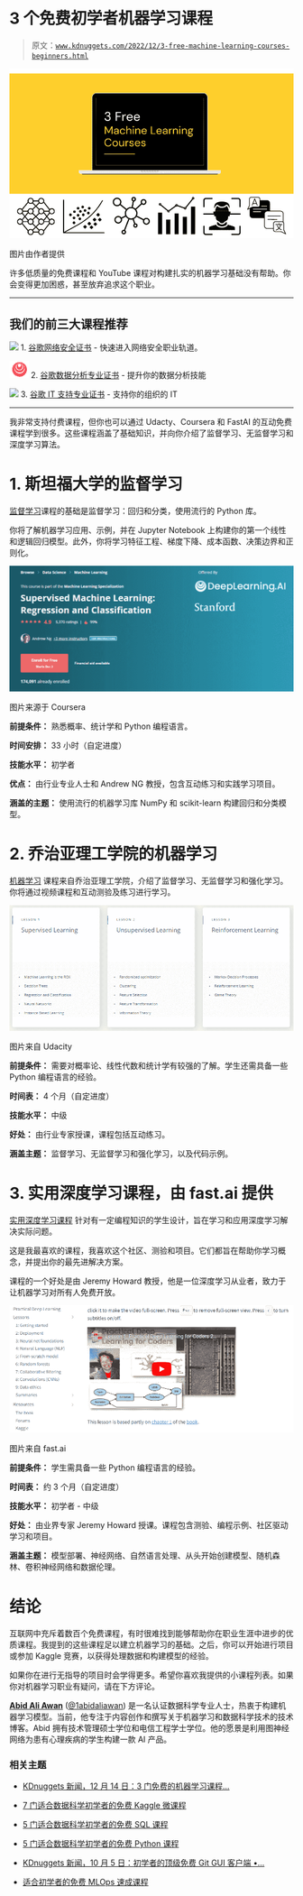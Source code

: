 # 3 个免费初学者机器学习课程

> 原文：[`www.kdnuggets.com/2022/12/3-free-machine-learning-courses-beginners.html`](https://www.kdnuggets.com/2022/12/3-free-machine-learning-courses-beginners.html)

![3 个免费初学者机器学习课程](img/764cb6100e7b507e5781611cc2af2eed.png)

图片由作者提供

许多低质量的免费课程和 YouTube 课程对构建扎实的机器学习基础没有帮助。你会变得更加困惑，甚至放弃追求这个职业。

* * *

## 我们的前三大课程推荐

![](img/0244c01ba9267c002ef39d4907e0b8fb.png) 1\. [谷歌网络安全证书](https://www.kdnuggets.com/google-cybersecurity) - 快速进入网络安全职业轨道。

![](img/e225c49c3c91745821c8c0368bf04711.png) 2\. [谷歌数据分析专业证书](https://www.kdnuggets.com/google-data-analytics) - 提升你的数据分析技能

![](img/0244c01ba9267c002ef39d4907e0b8fb.png) 3\. [谷歌 IT 支持专业证书](https://www.kdnuggets.com/google-itsupport) - 支持你的组织的 IT

* * *

我非常支持付费课程，但你也可以通过 Udacty、Coursera 和 FastAI 的互动免费课程学到很多。这些课程涵盖了基础知识，并向你介绍了监督学习、无监督学习和深度学习算法。

# 1\. 斯坦福大学的监督学习

[监督学习](https://www.coursera.org/learn/machine-learning?irclickid=ziYRhVwh7xyIWdTRvMzWh2bTUkA0%3AAyzX1mS2Q0&irgwc=1&utm_medium=partners&utm_source=impact&utm_campaign=3294490&utm_content=b2c)课程的基础是监督学习：回归和分类，使用流行的 Python 库。

你将了解机器学习应用、示例，并在 Jupyter Notebook 上构建你的第一个线性和逻辑回归模型。此外，你将学习特征工程、梯度下降、成本函数、决策边界和正则化。

![3 个免费初学者机器学习课程](img/6cf363f218bd5ab6239d12d7bd9e5f6d.png)

图片来源于 Coursera

**前提条件：** 熟悉概率、统计学和 Python 编程语言。

**时间安排：** 33 小时（自定进度）

**技能水平：** 初学者

**优点：** 由行业专业人士和 Andrew NG 教授，包含互动练习和实践学习项目。

**涵盖的主题：** 使用流行的机器学习库 NumPy 和 scikit-learn 构建回归和分类模型。

# 2\. 乔治亚理工学院的机器学习

[机器学习](https://www.udacity.com/course/machine-learning--ud262?irclickid=QlxSPkwh5xyIWdTRvMzWh2bTUkA0-a2LX1mS2Q0&irgwc=1&utm_source=affiliate&utm_medium=&aff=259799&utm_term=&utm_campaign=_gtc_www_classcentral_com_&utm_content=&adid=788805) 课程来自乔治亚理工学院，介绍了监督学习、无监督学习和强化学习。你将通过视频课程和互动测验及练习进行学习。

![3 个适合初学者的免费机器学习课程](img/27e85891ec75f8fb2d560ffa624dfdeb.png)

图片来自 Udacity

**前提条件：** 需要对概率论、线性代数和统计学有较强的了解。学生还需具备一些 Python 编程语言的经验。

**时间表：** 4 个月（自定进度）

**技能水平：** 中级

**好处：** 由行业专家授课，课程包括互动练习。

**涵盖主题：** 监督学习、无监督学习和强化学习，以及代码示例。

# 3\. 实用深度学习课程，由 fast.ai 提供

[实用深度学习课程](https://course.fast.ai/) 针对有一定编程知识的学生设计，旨在学习和应用深度学习解决实际问题。

这是我最喜欢的课程，我喜欢这个社区、测验和项目。它们都旨在帮助你学习概念，并提出你的最先进解决方案。

课程的一个好处是由 Jeremy Howard 教授，他是一位深度学习从业者，致力于让机器学习对所有人免费开放。

![3 个适合初学者的免费机器学习课程](img/59efdd0f7f94700a8acc47371805309f.png)

图片来自 fast.ai

**前提条件：** 学生需具备一些 Python 编程语言的经验。

**时间表：** 约 3 个月（自定进度）

**技能水平：** 初学者 - 中级

**好处：** 由业界专家 Jeremy Howard 授课。课程包含测验、编程示例、社区驱动学习和项目。

**涵盖主题：** 模型部署、神经网络、自然语言处理、从头开始创建模型、随机森林、卷积神经网络和数据伦理。

# 结论

互联网中充斥着数百个免费课程，有时很难找到能够帮助你在职业生涯中进步的优质课程。我提到的这些课程足以建立机器学习的基础。之后，你可以开始进行项目或参加 Kaggle 竞赛，以获得处理数据和构建模型的经验。

如果你在进行无指导的项目时会学得更多。希望你喜欢我提供的小课程列表。如果你对机器学习职业有疑问，请在下方评论。

**[Abid Ali Awan](https://www.polywork.com/kingabzpro)** ([@1abidaliawan](https://twitter.com/1abidaliawan)) 是一名认证数据科学专业人士，热衷于构建机器学习模型。当前，他专注于内容创作和撰写关于机器学习和数据科学技术的技术博客。Abid 拥有技术管理硕士学位和电信工程学士学位。他的愿景是利用图神经网络为患有心理疾病的学生构建一款 AI 产品。

### 相关主题

+   [KDnuggets 新闻，12 月 14 日：3 门免费的机器学习课程…](https://www.kdnuggets.com/2022/n48.html)

+   [7 门适合数据科学初学者的免费 Kaggle 微课程](https://www.kdnuggets.com/7-free-kaggle-micro-courses-for-data-science-beginners)

+   [5 门适合数据科学初学者的免费 SQL 课程](https://www.kdnuggets.com/5-free-sql-courses-for-data-science-beginners)

+   [5 门适合数据科学初学者的免费 Python 课程](https://www.kdnuggets.com/5-free-python-courses-for-data-science-beginners)

+   [KDnuggets 新闻，10 月 5 日：初学者的顶级免费 Git GUI 客户端 •…](https://www.kdnuggets.com/2022/n39.html)

+   [适合初学者的免费 MLOps 速成课程](https://www.kdnuggets.com/2022/08/free-mlops-crash-course.html)
